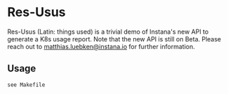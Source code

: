 # Res-Usus

Res-Usus (Latin: things used) is a trivial demo of Instana's new API to generate a K8s usage report. Note that the new API is still on Beta. Please reach out to matthias.luebken@instana.io for further information.

## Usage

    see Makefile